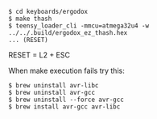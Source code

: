 ```
$ cd keyboards/ergodox
$ make thash
$ teensy_loader_cli -mmcu=atmega32u4 -w ../../.build/ergodox_ez_thash.hex
... (RESET)
```

RESET = L2 + ESC

When make execution fails try this:

```
$ brew uninstall avr-libc
$ brew uninstall avr-gcc
$ brew uninstall --force avr-gcc
$ brew install avr-gcc avr-libc
```

